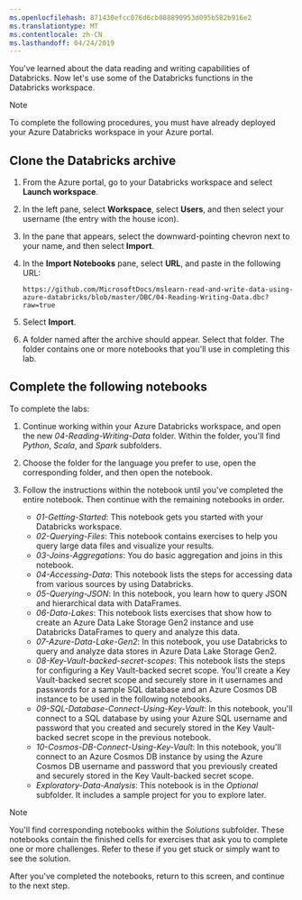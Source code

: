 ```yaml
---
ms.openlocfilehash: 871430efcc076d6cb088890953d095b582b916e2
ms.translationtype: MT
ms.contentlocale: zh-CN
ms.lasthandoff: 04/24/2019
---
```

You've learned about the data reading and writing capabilities of Databricks. Now let's use some of the Databricks functions in the Databricks workspace.

> [!NOTE]
> To complete the following procedures, you must have already deployed your Azure Databricks workspace in your Azure portal.

## <a name="clone-the-databricks-archive"></a>Clone the Databricks archive

1. From the Azure portal, go to your Databricks workspace and select **Launch workspace**.
1. In the left pane, select **Workspace**, select **Users**, and then select your username (the entry with the house icon).
1. In the pane that appears, select the downward-pointing chevron next to your name, and then select **Import**.
1. In the **Import Notebooks** pane, select **URL**, and paste in the following URL:

    ```
    https://github.com/MicrosoftDocs/mslearn-read-and-write-data-using-azure-databricks/blob/master/DBC/04-Reading-Writing-Data.dbc?raw=true
    ```

1. Select **Import**.
1. A folder named after the archive should appear. Select that folder. The folder contains one or more notebooks that you'll use in completing this lab.

## <a name="complete-the-following-notebooks"></a>Complete the following notebooks

To complete the labs:

1. Continue working within your Azure Databricks workspace, and open the new *04-Reading-Writing-Data* folder. Within the folder, you'll find _Python_, _Scala_, and _Spark_ subfolders.
1. Choose the folder for the language you prefer to use, open the corresponding folder, and then open the notebook.
1. Follow the instructions within the notebook until you've completed the entire notebook. Then continue with the remaining notebooks in order.

   - *01-Getting-Started*: This notebook gets you started with your Databricks workspace.
   - *02-Querying-Files*: This notebook contains exercises to help you query large data files and visualize your results.
   - *03-Joins-Aggregations*: You do basic aggregation and joins in this notebook.
   - *04-Accessing-Data*: This notebook lists the steps for accessing data from various sources by using Databricks.
   - *05-Querying-JSON*: In this notebook, you learn how to query JSON and hierarchical data with DataFrames.
   - *06-Data-Lakes*: This notebook lists exercises that show how to create an Azure Data Lake Storage Gen2 instance and use Databricks DataFrames to query and analyze this data.
   - *07-Azure-Data-Lake-Gen2*: In this notebook, you use Databricks to query and analyze data stores in Azure Data Lake Storage Gen2.
   - *08-Key-Vault-backed-secret-scopes*: This notebook lists the steps for configuring a Key Vault-backed secret scope. You'll create a Key Vault-backed secret scope and securely store in it usernames and passwords for a sample SQL database and an Azure Cosmos DB instance to be used in the following notebooks.
   - *09-SQL-Database-Connect-Using-Key-Vault*: In this notebook, you'll connect to a SQL database by using your Azure SQL username and password that you created and securely stored in the Key Vault-backed secret scope in the previous notebook.
   - *10-Cosmos-DB-Connect-Using-Key-Vault*: In this notebook, you'll connect to an Azure Cosmos DB instance by using the Azure Cosmos DB username and password that you previously created and securely stored in the Key Vault-backed secret scope.
   - *Exploratory-Data-Analysis*: This notebook is in the *Optional* subfolder. It includes a sample project for you to explore later.

> [!NOTE]
> You'll find corresponding notebooks within the *Solutions* subfolder. These notebooks contain the finished cells for exercises that ask you to complete one or more challenges. Refer to these if you get stuck or simply want to see the solution.

After you've completed the notebooks, return to this screen, and continue to the next step.
